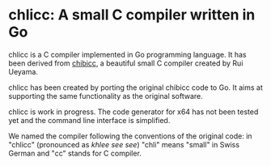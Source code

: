 # chlicc: A small C compiler written in Go

chlicc is a C compiler implemented in Go programming language.
It has been derived from
[chibicc](https://github.com/rui314/chibicc/blob/main/README.md),
a beautiful small C compiler created by Rui Ueyama.

chlicc has been created by porting the original chibicc code to Go.
It aims at supporting the same functionality as the original software.

chlicc is work in progress. The code generator for x64 has not been 
tested yet and the command line interface is simplified.

We named the compiler following the conventions of the original
code: in "chlicc" (pronounced as _khlee see see_) "chli" means "small" in
Swiss German and "cc" stands for C compiler.


